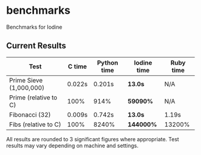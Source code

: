 # benchmarks
Benchmarks for Iodine

## Current Results

| Test                    | C time | Python time | **Iodine time** | Ruby time |
| ----------------------- | ------ | ----------- | ----------- | --------- |
| Prime Sieve (1,000,000) | 0.022s | 0.201s      | **13.0s**   |  N/A      |
| Prime (relative to C)   | 100%   | 914%        | **59090%**  | N/A       |
| Fibonacci (32)          | 0.009s | 0.742s      | **13.0s**   | 1.19s     |
| Fibs (relative to C)    | 100%   | 8240%       | **144000%** | 13200%    |

All results are rounded to 3 significant figures where appropriate. Test results may vary depending on machine and settings.
